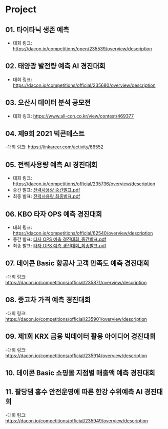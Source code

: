# Project
## 01. 타이타닉 생존 예측 
- 대회 링크: https://dacon.io/competitions/open/235539/overview/description

## 02. 태양광 발전량 예측 AI 경진대회
- 대회 링크: https://dacon.io/competitions/official/235680/overview/description

## 03. 오산시 데이터 분석 공모전
- 대회 링크: https://www.all-con.co.kr/view/contest/469377

## 04. 제9회 2021 빅콘테스트
-대회 링크: https://linkareer.com/activity/66552

## 05. 전력사용량 예측 AI 경진대회 
- 대회 링크: https://dacon.io/competitions/official/235736/overview/description
- 중간 발표:  [전력사용량 중간발표.pdf](https://github.com/dojun43/Project/files/9291400/default.pdf)
- 최종 발표: [전력사용량 최종발표.pdf](https://github.com/dojun43/Project/files/9291403/default.pdf)

## 06. KBO 타자 OPS 예측 경진대회
- 대회 링크: https://dacon.io/competitions/official/62540/overview/description
- 중간 발표: [타자 OPS 예측 경진대회_중간발표.pdf](https://github.com/dojun43/Project/files/9291434/OPS._.pdf)
- 최종 발표: [타자 OPS 예측 경진대회_최종발표.pdf](https://github.com/dojun43/Project/files/9291436/OPS._.pdf)

## 07. 데이콘 Basic 항공사 고객 만족도 예측 경진대회
-대회 링크: https://dacon.io/competitions/official/235871/overview/description

## 08. 중고차 가격 예측 경진대회
-대회 링크: https://dacon.io/competitions/official/235901/overview/description

## 09. 제1회 KRX 금융 빅데이터 활용 아이디어 경진대회
-대회 링크: https://dacon.io/competitions/official/235914/overview/description

## 10. 데이콘 Basic 쇼핑몰 지점별 매출액 예측 경진대회

## 11. 팔당댐 홍수 안전운영에 따른 한강 수위예측 AI 경진대회
-대회 링크: https://dacon.io/competitions/official/235949/overview/description

